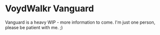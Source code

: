 # VoydWalkr Vanguard
Vanguard is a heavy WIP - more information to come. I'm just one person, please be patient with me. ;)
